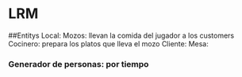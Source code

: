 # LRM


##Entitys 
 Local: 
 Mozos: llevan la comida del jugador a los customers 
 Cocinero: prepara los platos que lleva el mozo 
 Cliente: 
 Mesa: 

### Generador de personas: por tiempo
